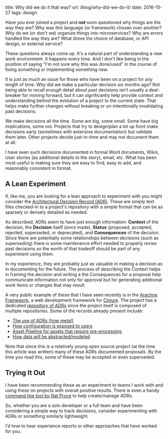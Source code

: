 title: Why did we do it that way?
url: /blog/why-did-we-do-it/
date: 2016-10-27
tags: design

Have you ever joined a project and ***not*** soon questioned why things are the way they are? Why was *this* language (or framework) chosen over another? Why do we (or don't we) organize things into microservices? Why are errors handled the way they are? What drove the choice of database, or API design, or external service? 

These questions always come up. It's a natural part of understanding a new work environment. It happens every time. And I don't like being in the position of saying "I'm not sure why this was done/used" in the course of fixing something or implementing something new.

<!-- end-of-preview -->

It is just as much an issue for those who have been on a project for any length of time. Why did we make a particular decision six months ago? Not being able to recall *enough* detail about past decisions isn't usually a deal-breaker for moving forward, but it can significantly help provide context and understanding behind the evolution of a project to the current state. That helps make further changes without breaking or un-intentionally invalidating past decisions.

We make decisions all the time. Some are big, some small. Some have big implications, some not. Projects that try to design/plan a lot up front make decisions early (sometimes with extensive documentation) but validate them later. Other projects decide just-in-time and may not document them at all.

I have seen such decisions documented in formal Word documents, Wikis, User stories (as additional details to the story), email, etc. What has been most useful is making sure they are easy to find, easy to add, and reasonably consistent in format.

## A Lean Experiment

If, like me, you are looking for a lean approach to experiment with you might consider the [Architectural Decision Record (ADR)](http://thinkrelevance.com/blog/2011/11/15/documenting-architecture-decisions). These are simply text files checked-in to a project's repository with a simple format that can be as sparsely or densely detailed as needed.

As described, ADRs seem to have just enough information: **Context** of the decision, the **Decision** itself (once made), **Status** (proposed, accepted, rejected, superseded, or deprecated), and **Consequences** of the decision. Since there are potentially some relationships between decisions (such as superseding) there is some maintenance effort needed to properly revise past decisions so the worth of that tradeoff should be part of any experiment using them.

In my experience, they are probably just as valuable in making a decision as in documenting for the future. The process of describing the Context helps in framing the decision and writing a the Consequences for a proposal help communicate information not only for approval but for generating additional work items or changes that may result.

A very public example of these that I have seen recently is in the [Arachne Framework](http://arachne-framework.org), a web development framework for [Clojure](http://clojure.org). The project has a dedicated [repository of ADRs](https://github.com/arachne-framework/architecture) since the project itself is composed of multiple repositories. Some of the records already present include:

* [The use of ADRs (how meta!)](https://github.com/arachne-framework/architecture/blob/master/adr-001-use-adrs.md)
* [How configuration is exposed to users](https://github.com/arachne-framework/architecture/blob/master/adr-005-user-facing-config.md)
* [Asset Pipeline for assets that require pre-processing](https://github.com/arachne-framework/architecture/blob/master/adr-011-asset-pipeline.md)
* [How data will be abstracted/modeled](https://github.com/arachne-framework/architecture/blob/master/adr-015-data-abstraction-model.md)

Note that since this is a relatively young open source project (at the time this article was written) many of these ADRs documented proposals. By the time you read this, some of these may be accepted or even superseded.

## Trying It Out

I have been recommending these as an experiment to teams I work with and using these on projects with overall positive results. There is even a handy [command line tool by Nat Pryce](https://github.com/npryce/adr-tools) to help create/manage ADRs. 

So, whether you are a solo developer or a full team and have been considering a simple way to track decisions, consider experimenting with ADRs or something similarly lightweight.

I'd love to hear experience reports or other approaches that have worked for you.
